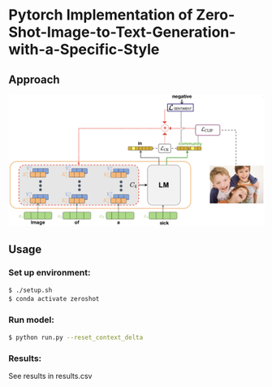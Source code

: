 # Pytorch Implementation of Zero-Shot-Image-to-Text-Generation-with-a-Specific-Style

## Approach
![](git_images/Architecture.jpg)

## Usage

### Set up environment:
```bash
$ ./setup.sh
$ conda activate zeroshot
```


### Run model:
```bash
$ python run.py --reset_context_delta
```
### Results: 
See results in results.csv
